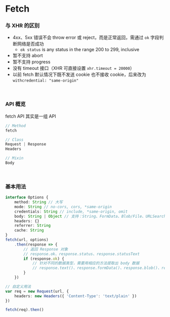# Fetch

### 与 XHR 的区别

- 4xx、5xx 错误不会 throw error 或 reject，而是正常返回，需通过 `ok` 字段判断网络是否成功
  - `ok status` is any status in the range 200 to 299, inclusive
- 暂不支持 abort
- 暂不支持 progress
- 没有 timeout 接口（XHR 可直接设置 `xhr.timeout = 20000`）
- 以前 fetch 默认情况下既不发送 cookie 也不接收 cookie，后来改为 `withcredential: "same-origin"`

<br>

### API 概览

fetch API 其实是一组 API

```js
// Method
fetch

// Class
Request | Response
Headers

// Mixin
Body
```

<br>

### 基本用法

```ts
interface Options {
    method: String // 大写
    mode: String // no-cors, cors, *same-origin
    credentials: String // include, *same-origin, omit
    body: String | Object // 支持：String、FormData、Blob/File、URLSearchParams、ArrayBuffer、ArrayBufferView
    headers: {}
    referrer: String
    cache: String
}
fetch(url, options)
    .then(response => {
        // 返回 Response 对象
        // response.ok、response.status、response.statusText
        if (response.ok) {
            // 针对不同的数据类型，需要用相应的方法提取出 body 数据
            // response.text()、response.formData()、response.blob()、response.json()、response.arrayBuffer()
        }
    })

// 自定义用法
var req = new Request(url, {
    headers: new Headers({ 'Content-Type': 'text/plain' })
})

fetch(req).then()
```
